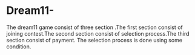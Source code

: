 # Dream11-
The dream11 game consist of three section .The first section consist of joining contest.The second section consist of selection process.The third section consist of payment.
The selection process is done using some condition.

